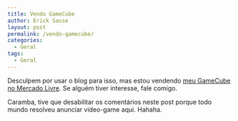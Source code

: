 ```yaml
---
title: Vendo GameCube
author: Erick Sasse
layout: post
permalink: /vendo-gamecube/
categories:
  - Geral
tags:
  - Geral
---
```

Desculpem por usar o blog para isso, mas estou vendendo [meu GameCube no Mercado Livre][1]. Se alguém tiver interesse, fale comigo.

Caramba, tive que desabilitar os comentários neste post porque todo mundo resolveu anunciar video-game aqui. Hahaha.

 [1]: http://produto.mercadolivre.com.br/MLB-39231195-gamecube-3-controles-4-jogos-memory-card-e-bolsa-original-_JM